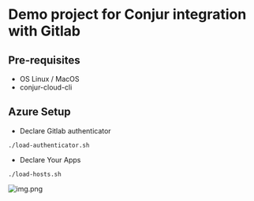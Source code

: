 # Demo project for Conjur integration with Gitlab

## Pre-requisites
- OS Linux / MacOS
- conjur-cloud-cli

## Azure Setup

- Declare Gitlab authenticator
```shell
./load-authenticator.sh
```

- Declare Your Apps
```shell
./load-hosts.sh
```

![img.png](img.png)